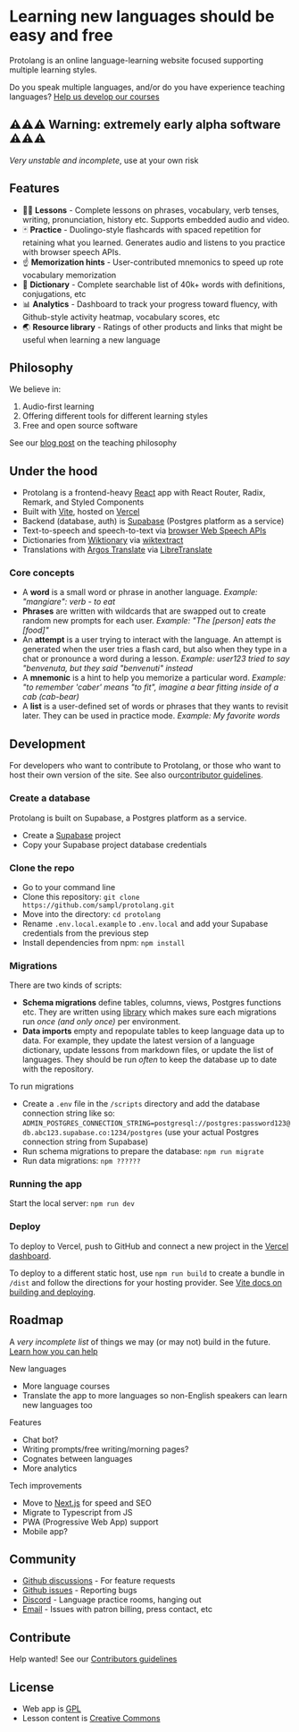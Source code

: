 # Learning new languages should be easy and free

Protolang is an online language-learning website focused supporting multiple learning styles.

Do you speak multiple languages, and/or do you have experience teaching languages? [Help us develop our courses](contributing.md)

## ⚠️⚠️⚠️ Warning: extremely early alpha software ⚠️⚠️⚠️

*Very unstable and incomplete*, use at your own risk

## Features

- 🧑‍🏫 **Lessons** - Complete lessons on phrases, vocabulary, verb tenses, writing, pronunciation, history etc. Supports embedded audio and video.
- 🃏 **Practice** - Duolingo-style flashcards with spaced repetition for retaining what you learned. Generates audio and listens to you practice with browser speech APIs.
- ☝️ **Memorization hints** - User-contributed mnemonics to speed up rote vocabulary memorization
- 📖 **Dictionary** - Complete searchable list of 40k+ words with definitions, conjugations, etc
- 📊 **Analytics** - Dashboard to track your progress toward fluency, with Github-style activity heatmap, vocabulary scores, etc
- 🌏 **Resource library** - Ratings of other products and links that might be useful when learning a new language

## Philosophy

We believe in:

1. Audio-first learning
2. Offering different tools for different learning styles
3. Free and open source software

See our [blog post](TODO) on the teaching philosophy

## Under the hood

- Protolang is a frontend-heavy [React](https://reactjs.org/) app with React Router, Radix, Remark, and Styled Components
- Built with [Vite](https://vitejs.dev/), hosted on [Vercel](https://vercel.com/dashboard)
- Backend (database, auth) is [Supabase](https://supabase.com/) (Postgres platform as a service)
- Text-to-speech and speech-to-text via [browser Web Speech APIs](https://developer.mozilla.org/en-US/docs/Web/API/Web_Speech_API)
- Dictionaries from [Wiktionary](https://en.wiktionary.org/) via [wiktextract](https://github.com/tatuylonen/wiktextract)
- Translations with [Argos Translate](https://github.com/argosopentech/argos-translate/) via [LibreTranslate](https://libretranslate.com/)

### Core concepts

- A **word** is a small word or phrase in another language. *Example: "mangiare": verb - to eat*
- **Phrases** are written with wildcards that are swapped out to create random new prompts for each user. *Example: "The [person] eats the [food]"*
- An **attempt** is a user trying to interact with the language. An attempt is generated when the user tries a flash card, but also when they type in a chat or pronounce a word during a lesson. *Example: user123 tried to say "benvenuta, but they said "benvenuti" instead*
- A **mnemonic** is a hint to help you memorize a particular word. *Example: "to remember 'caber' means "to fit", imagine a bear fitting inside of a cab (cab-bear)*
- A **list** is a user-defined set of words or phrases that they wants to revisit later. They can be used in practice mode. *Example: My favorite words*

## Development

For developers who want to contribute to Protolang, or those who want to host their own version of the site. See also our[contributor guidelines](contributing.md).

### Create a database

Protolang is built on Supabase, a Postgres platform as a service.

- Create a [Supabase](https://supabase.com/) project
- Copy your Supabase project database credentials

### Clone the repo

- Go to your command line
- Clone this repository: `git clone https://github.com/sampl/protolang.git`
- Move into the directory: `cd protolang`
- Rename `.env.local.example` to `.env.local` and add your Supabase credentials from the previous step
- Install dependencies from npm: `npm install`

### Migrations

There are two kinds of scripts:

- **Schema migrations** define tables, columns, views, Postgres functions etc. They are written using [library](TODO) which makes sure each migrations run *once (and only once)* per environment.
- **Data imports** empty and repopulate tables to keep language data up to data. For example, they update the latest version of a language dictionary, update lessons from markdown files, or update the list of languages. They should be run *often* to keep the database up to date with the repository.

To run migrations

- Create a `.env` file in the `/scripts` directory and add the database connection string like so: `ADMIN_POSTGRES_CONNECTION_STRING=postgresql://postgres:password123@db.abc123.supabase.co:1234/postgres` (use your actual Postgres connection string from Supabase)
- Run schema migrations to prepare the database: `npm run migrate`
- Run data migrations: `npm ??????`

### Running the app

Start the local server: `npm run dev`

### Deploy

To deploy to Vercel, push to GitHub and connect a new project in the [Vercel dashboard](https://vercel.com/docs/concepts/git/vercel-for-github).

To deploy to a different static host, use `npm run build` to create a bundle in `/dist` and follow the directions for your hosting provider. See [Vite docs on building and deploying](https://vitejs.dev/guide/static-deploy.html#building-the-app).

## Roadmap

A *very incomplete list* of things we may (or may not) build in the future. [Learn how you can help](contributing.md)

New languages

- More language courses
- Translate the app to more languages so non-English speakers can learn new languages too

Features

- Chat bot?
- Writing prompts/free writing/morning pages?
- Cognates between languages
- More analytics

Tech improvements

- Move to [Next.js](https://nextjs.org/) for speed and SEO
- Migrate to Typescript from JS
- PWA (Progressive Web App) support
- Mobile app?

## Community

- [Github discussions](TODO) - For feature requests
- [Github issues](TODO) - Reporting bugs
- [Discord](TODO) - Language practice rooms, hanging out
- [Email](mailto:sam@directedworks.com) - Issues with patron billing, press contact, etc

## Contribute

Help wanted! See our [Contributors guidelines](contributing.md)

## License

- Web app is [GPL](license.txt)
- Lesson content is [Creative Commons](language/license.txt)
